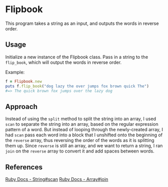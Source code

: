 # Flipbook

This program takes a string as an input, and outputs the words in reverse order.

## Usage

Initialize a new instance of the Flipbook class. Pass in a string to the `flip_book`, which will output the words in reverse order.

Example:

```ruby
f = Flipbook.new
puts f.flip_book("dog lazy the over jumps fox brown quick The")
#=> The quick brown fox jumps over the lazy dog
```

## Approach

Instead of using the `split` method to split the string into an array, I used `scan` to separate the string into an array, based on the regular expression pattern of a word. But instead of looping through the newly-created array, I had `scan` pass each word into a block that I unshifted onto the beginning of the `reverse` array, thus reversing the order of the words as it is splitting them up. Since `reverse` is still an array, and we want to return a string, I ran `join` on the `reverse` array to convert it and add spaces between words.

## References
[Ruby Docs - String#scan](http://ruby-doc.org/core-2.2.0/String.html#method-i-scan)
[Ruby Docs - Array#join](http://ruby-doc.org/core-2.2.0/Array.html#method-i-join)
